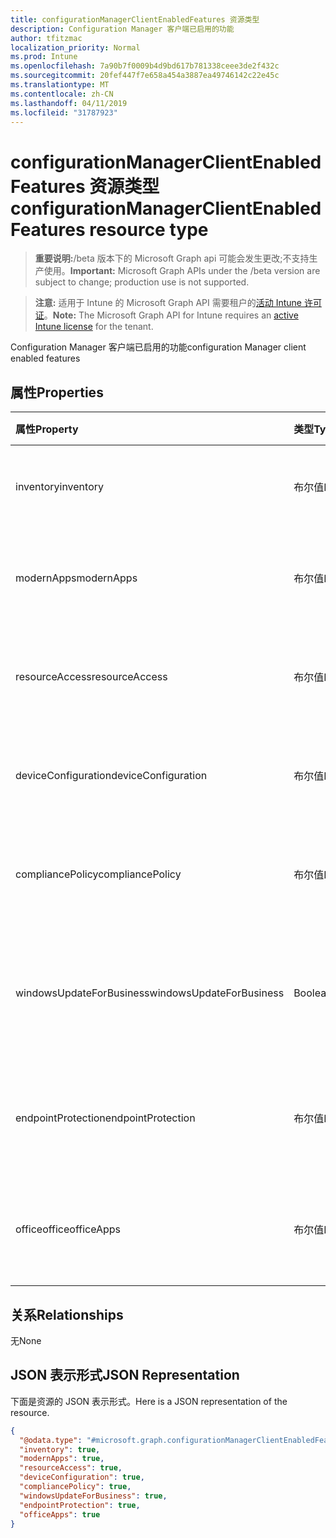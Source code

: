 ```yaml
---
title: configurationManagerClientEnabledFeatures 资源类型
description: Configuration Manager 客户端已启用的功能
author: tfitzmac
localization_priority: Normal
ms.prod: Intune
ms.openlocfilehash: 7a90b7f0009b4d9bd617b781338ceee3de2f432c
ms.sourcegitcommit: 20fef447f7e658a454a3887ea49746142c22e45c
ms.translationtype: MT
ms.contentlocale: zh-CN
ms.lasthandoff: 04/11/2019
ms.locfileid: "31787923"
---
```

# <a name="configurationmanagerclientenabledfeatures-resource-type"></a><span data-ttu-id="84682-103">configurationManagerClientEnabledFeatures 资源类型</span><span class="sxs-lookup"><span data-stu-id="84682-103">configurationManagerClientEnabledFeatures resource type</span></span>

> <span data-ttu-id="84682-104">**重要说明:**/beta 版本下的 Microsoft Graph api 可能会发生更改;不支持生产使用。</span><span class="sxs-lookup"><span data-stu-id="84682-104">**Important:** Microsoft Graph APIs under the /beta version are subject to change; production use is not supported.</span></span>

> <span data-ttu-id="84682-105">**注意:** 适用于 Intune 的 Microsoft Graph API 需要租户的[活动 Intune 许可证](https://go.microsoft.com/fwlink/?linkid=839381)。</span><span class="sxs-lookup"><span data-stu-id="84682-105">**Note:** The Microsoft Graph API for Intune requires an [active Intune license](https://go.microsoft.com/fwlink/?linkid=839381) for the tenant.</span></span>

<span data-ttu-id="84682-106">Configuration Manager 客户端已启用的功能</span><span class="sxs-lookup"><span data-stu-id="84682-106">configuration Manager client enabled features</span></span>

## <a name="properties"></a><span data-ttu-id="84682-107">属性</span><span class="sxs-lookup"><span data-stu-id="84682-107">Properties</span></span>
|<span data-ttu-id="84682-108">属性</span><span class="sxs-lookup"><span data-stu-id="84682-108">Property</span></span>|<span data-ttu-id="84682-109">类型</span><span class="sxs-lookup"><span data-stu-id="84682-109">Type</span></span>|<span data-ttu-id="84682-110">说明</span><span class="sxs-lookup"><span data-stu-id="84682-110">Description</span></span>|
|:---|:---|:---|
|<span data-ttu-id="84682-111">inventory</span><span class="sxs-lookup"><span data-stu-id="84682-111">inventory</span></span>|<span data-ttu-id="84682-112">布尔值</span><span class="sxs-lookup"><span data-stu-id="84682-112">Boolean</span></span>|<span data-ttu-id="84682-113">目录是否由 Intune 管理</span><span class="sxs-lookup"><span data-stu-id="84682-113">Whether inventory is managed by Intune</span></span>|
|<span data-ttu-id="84682-114">modernApps</span><span class="sxs-lookup"><span data-stu-id="84682-114">modernApps</span></span>|<span data-ttu-id="84682-115">布尔值</span><span class="sxs-lookup"><span data-stu-id="84682-115">Boolean</span></span>|<span data-ttu-id="84682-116">现代应用程序是否由 Intune 管理</span><span class="sxs-lookup"><span data-stu-id="84682-116">Whether modern application is managed by Intune</span></span>|
|<span data-ttu-id="84682-117">resourceAccess</span><span class="sxs-lookup"><span data-stu-id="84682-117">resourceAccess</span></span>|<span data-ttu-id="84682-118">布尔值</span><span class="sxs-lookup"><span data-stu-id="84682-118">Boolean</span></span>|<span data-ttu-id="84682-119">资源访问权限是否由 Intune 管理</span><span class="sxs-lookup"><span data-stu-id="84682-119">Whether resource access is managed by Intune</span></span>|
|<span data-ttu-id="84682-120">deviceConfiguration</span><span class="sxs-lookup"><span data-stu-id="84682-120">deviceConfiguration</span></span>|<span data-ttu-id="84682-121">布尔值</span><span class="sxs-lookup"><span data-stu-id="84682-121">Boolean</span></span>|<span data-ttu-id="84682-122">设备配置是否由 Intune 管理</span><span class="sxs-lookup"><span data-stu-id="84682-122">Whether device configuration is managed by Intune</span></span>|
|<span data-ttu-id="84682-123">compliancePolicy</span><span class="sxs-lookup"><span data-stu-id="84682-123">compliancePolicy</span></span>|<span data-ttu-id="84682-124">布尔值</span><span class="sxs-lookup"><span data-stu-id="84682-124">Boolean</span></span>|<span data-ttu-id="84682-125">符合性策略是否由 Intune 管理</span><span class="sxs-lookup"><span data-stu-id="84682-125">Whether compliance policy is managed by Intune</span></span>|
|<span data-ttu-id="84682-126">windowsUpdateForBusiness</span><span class="sxs-lookup"><span data-stu-id="84682-126">windowsUpdateForBusiness</span></span>|<span data-ttu-id="84682-127">Boolean</span><span class="sxs-lookup"><span data-stu-id="84682-127">Boolean</span></span>|<span data-ttu-id="84682-128">适用于企业的 Windows 更新是否由 Intune 管理</span><span class="sxs-lookup"><span data-stu-id="84682-128">Whether Windows Update for Business is managed by Intune</span></span>|
|<span data-ttu-id="84682-129">endpointProtection</span><span class="sxs-lookup"><span data-stu-id="84682-129">endpointProtection</span></span>|<span data-ttu-id="84682-130">布尔值</span><span class="sxs-lookup"><span data-stu-id="84682-130">Boolean</span></span>|<span data-ttu-id="84682-131">Endpoint Protection 是否由 Intune 管理</span><span class="sxs-lookup"><span data-stu-id="84682-131">Whether Endpoint Protection is managed by Intune</span></span>|
|<span data-ttu-id="84682-132">officeoffice</span><span class="sxs-lookup"><span data-stu-id="84682-132">officeApps</span></span>|<span data-ttu-id="84682-133">布尔值</span><span class="sxs-lookup"><span data-stu-id="84682-133">Boolean</span></span>|<span data-ttu-id="84682-134">Office 应用程序是否由 Intune 管理</span><span class="sxs-lookup"><span data-stu-id="84682-134">Whether Office application is managed by Intune</span></span>|

## <a name="relationships"></a><span data-ttu-id="84682-135">关系</span><span class="sxs-lookup"><span data-stu-id="84682-135">Relationships</span></span>
<span data-ttu-id="84682-136">无</span><span class="sxs-lookup"><span data-stu-id="84682-136">None</span></span>

## <a name="json-representation"></a><span data-ttu-id="84682-137">JSON 表示形式</span><span class="sxs-lookup"><span data-stu-id="84682-137">JSON Representation</span></span>
<span data-ttu-id="84682-138">下面是资源的 JSON 表示形式。</span><span class="sxs-lookup"><span data-stu-id="84682-138">Here is a JSON representation of the resource.</span></span>
<!-- {
  "blockType": "resource",
  "@odata.type": "microsoft.graph.configurationManagerClientEnabledFeatures"
}
-->
``` json
{
  "@odata.type": "#microsoft.graph.configurationManagerClientEnabledFeatures",
  "inventory": true,
  "modernApps": true,
  "resourceAccess": true,
  "deviceConfiguration": true,
  "compliancePolicy": true,
  "windowsUpdateForBusiness": true,
  "endpointProtection": true,
  "officeApps": true
}
```





